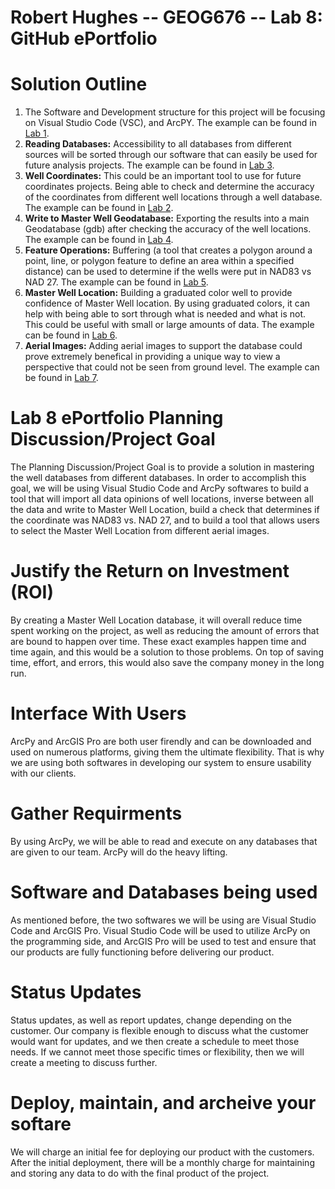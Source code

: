 # Robert Hughes -- GEOG676 -- Lab 8: GitHub ePortfolio 

# Solution Outline
1. The Software and Development structure for this project will be focusing on Visual Studio Code (VSC), and ArcPY. The example can be found in [Lab 1](https://github.com/trayhughes8/Hughes-GEOG676).
2. **Reading Databases:** Accessibility to all databases from different sources will be sorted through our software that can easily be used for future analysis projects. The example can be found in [Lab 3](https://github.com/trayhughes8/Lab3).
3. **Well Coordinates:** This could be an important tool to use for future coordinates projects. Being able to check and determine the accuracy of the coordinates from different well locations through a well database. The example can be found in [Lab 2](https://github.com/trayhughes8/Lab2VSC).
4. **Write to Master Well Geodatabase:** Exporting the results into a main Geodatabase (gdb) after checking the accuracy of the well locations. The example can be found in [Lab 4](https://github.com/trayhughes8/Lab4).
5. **Feature Operations:** Buffering (a tool that creates a polygon around a point, line, or polygon feature to define an area within a specified distance) can be used to determine if the wells were put in NAD83 vs NAD 27. The example can be found in [Lab 5](https://github.com/trayhughes8/Lab5).
6. **Master Well Location:** Building  a graduated color well to provide confidence of Master Well location. By using graduated colors, it can help with being able to sort through what is needed and what is not. This could be useful with small or large amounts of data. The example can be found in [Lab 6](https://github.com/trayhughes8/Lab6).
7. **Aerial Images:** Adding aerial images to support the database could prove extremely benefical in providing a unique way to view a perspective that could not be seen from ground level. The example can be found in [Lab 7](https://github.com/trayhughes8/Lab7).

# Lab 8 ePortfolio Planning Discussion/Project Goal
The Planning Discussion/Project Goal is to provide a solution in mastering the well databases from different databases. In order to accomplish this goal, we will be using Visual Studio Code and ArcPy softwares to build a tool that will import all data opinions of well locations, inverse between all the data and write to Master Well Location, build a check that determines if the coordinate was NAD83 vs. NAD 27, and to build a tool that allows users to select the Master Well Location from different aerial images.

# Justify the Return on Investment (ROI)
By creating a Master Well Location database, it will overall reduce time spent working on the project, as well as reducing the amount of errors that are bound to happen over time. These exact examples happen time and time again, and this would be a solution to those problems. On top of saving time, effort, and errors, this would also save the company money in the long run.

# Interface With Users
ArcPy and ArcGIS Pro are both user firendly and can be downloaded and used on numerous platforms, giving them the ultimate flexibility. That is why we are using both softwares in developing our system to ensure usability with our clients.

# Gather Requirments
By using ArcPy, we will be able to read and execute on any databases that are given to our team. ArcPy will do the heavy lifting. 

# Software and Databases being used
As mentioned before, the two softwares we will be using are Visual Studio Code and ArcGIS Pro. Visual Studio Code will be used to utilize ArcPy on the programming side, and ArcGIS Pro will be used to test and ensure that our products are fully functioning before delivering our product.

# Status Updates
Status updates, as well as report updates, change depending on the customer. Our company is flexible enough to discuss what the customer would want for updates, and we then create a schedule to meet those needs. If we cannot meet those specific times or flexibility, then we will create a meeting to discuss further.

# Deploy, maintain, and archeive your softare
We will charge an initial fee for deploying our product with the customers. After the initial deployment, there will be a monthly charge for maintaining and storing any data to do with the final product of the project.
